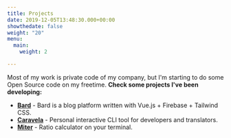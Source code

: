 ```yaml
---
title: Projects
date: 2019-12-05T13:48:30.000+00:00
showthedate: false
weight: "20"
menu:
  main:
    weight: 2

---
```

Most of my work is private code of my company, but I'm starting to do some Open Source code on my freetime. **Check some projects I've been developing:**

* [**Bard**](https://github.com/rafmst/bard "Bard") - Bard is a blog platform written with Vue.js + Firebase + Tailwind CSS.
* [**Caravela**](https://github.com/rafmst/caravela) - Personal interactive CLI tool for developers and translators.
* [**Miter**](https://github.com/rafmst/miter) - Ratio calculator on your terminal.